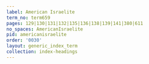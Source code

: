 ```yaml
---
label: American Israelite
term_no: term659
pages: 129|130|131|132|135|136|138|139|141|380|611
no_spaces: AmericanIsraelite
pid: americanisraelite
order: '0030'
layout: generic_index_term
collection: index-headings
---
```

